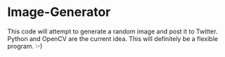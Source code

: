 # Image-Generator

This code will attempt to generate a random image and post it to Twitter. Python and OpenCV are the current idea. This will definitely be a flexible program. :-)